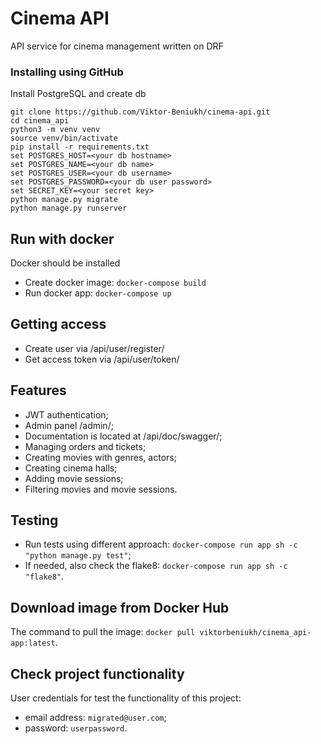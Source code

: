 # Cinema API

API service for cinema management written on DRF

### Installing using GitHub

Install PostgreSQL and create db

```shell
git clone https://github.com/Viktor-Beniukh/cinema-api.git
cd cinema_api
python3 -m venv venv
source venv/bin/activate
pip install -r requirements.txt
set POSTGRES_HOST=<your db hostname>
set POSTGRES_NAME=<your db name>
set POSTGRES_USER=<your db username>
set POSTGRES_PASSWORD=<your db user password>
set SECRET_KEY=<your secret key>
python manage.py migrate
python manage.py runserver   
```


## Run with docker

Docker should be installed

- Create docker image: `docker-compose build`
- Run docker app: `docker-compose up`


## Getting access

- Create user via /api/user/register/
- Get access token via /api/user/token/


## Features

- JWT authentication;
- Admin panel /admin/;
- Documentation is located at /api/doc/swagger/;
- Managing orders and tickets;
- Creating movies with genres, actors;
- Creating cinema halls;
- Adding movie sessions;
- Filtering movies and movie sessions.


## Testing

- Run tests using different approach: `docker-compose run app sh -c "python manage.py test"`;
- If needed, also check the flake8: `docker-compose run app sh -c "flake8"`.


## Download image from Docker Hub

The command to pull the image: `docker pull viktorbeniukh/cinema_api-app:latest`.


## Check project functionality

User credentials for test the functionality of this project:
- email address: `migrated@user.com`;
- password: `userpassword`.
